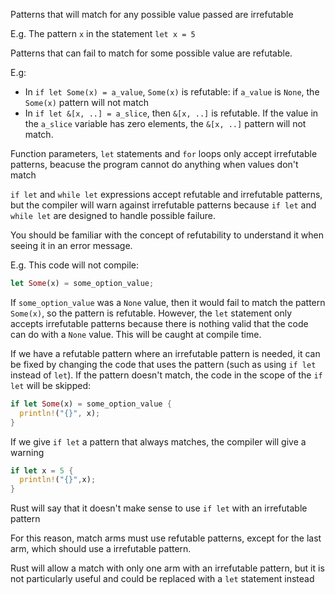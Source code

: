 Patterns that will match for any possible value passed are irrefutable

E.g. The pattern `x` in the statement `let x = 5`

Patterns that can fail to match for some possible value are refutable.

E.g:

- In `if let Some(x) = a_value`, `Some(x)` is refutable: if `a_value` is `None`, the `Some(x)` pattern will not match
- In `if let &[x, ..] = a_slice`, then `&[x, ..]` is refutable. If the value in the `a_slice` variable has zero elements, the `&[x, ..]` pattern will not match.

Function parameters, `let` statements and `for` loops only accept irrefutable patterns, beacuse the program cannot do anything when values don't match

`if let` and `while let` expressions accept refutable and irrefutable patterns, but the compiler will warn against irrefutable patterns because `if let` and `while let` are designed to handle possible failure.

You should be familiar with the concept of refutability to understand it when seeing it in an error message.

E.g. This code will not compile:

```Rust
let Some(x) = some_option_value;
```

If `some_option_value` was a `None` value, then it would fail to match the pattern `Some(x)`, so the pattern is refutable. However, the `let` statement only accepts irrefutable patterns because there is nothing valid that the code can do with a `None` value. This will be caught at compile time.

If we have a refutable pattern where an irrefutable pattern is needed, it can be fixed by changing the code that uses the pattern (such as using `if let` instead of `let`). If the pattern doesn't match, the code in the scope of the `if let` will be skipped:

```Rust
if let Some(x) = some_option_value {
  println!("{}", x);
}
```

If we give `if let` a pattern that always matches, the compiler will give a warning

```Rust
if let x = 5 {
  println!("{}",x);
}
```

Rust will say that it doesn't make sense to use `if let` with an irrefutable pattern

For this reason, match arms must use refutable patterns, except for the last arm, which should use a irrefutable pattern.

Rust will allow a match with only one arm with an irrefutable pattern, but it is not particularly useful and could be replaced with a `let` statement instead
